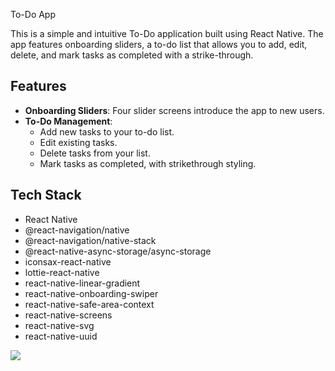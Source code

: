  To-Do App

This is a simple and intuitive To-Do application built using React Native. The app features onboarding sliders, a to-do list that allows you to add, edit, delete, and mark tasks as completed with a strike-through.

## Features

- **Onboarding Sliders**: Four slider screens introduce the app to new users.
- **To-Do Management**: 
  - Add new tasks to your to-do list.
  - Edit existing tasks.
  - Delete tasks from your list.
  - Mark tasks as completed, with strikethrough styling.

## Tech Stack

- React Native
- @react-navigation/native
- @react-navigation/native-stack
- @react-native-async-storage/async-storage
- iconsax-react-native
- lottie-react-native
- react-native-linear-gradient
- react-native-onboarding-swiper
- react-native-safe-area-context
- react-native-screens
- react-native-svg
- react-native-uuid

![](https://github.com/Rasime-Dumlupunar/react-native-to-do/blob/main/to-do.gif)
